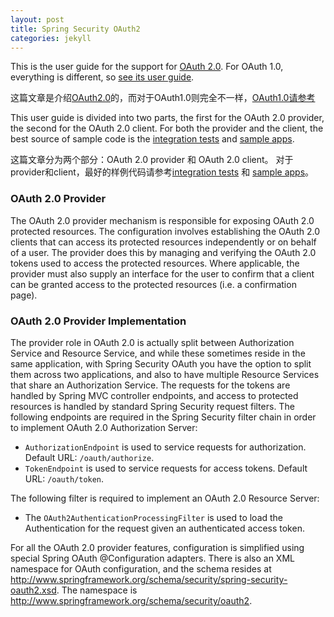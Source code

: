 ```yaml
---
layout: post
title: Spring Security OAuth2
categories: jekyll
---
```


This is the user guide for the support for [OAuth 2.0][oauth-2.0]. For OAuth 1.0, everything is different, so [see its user guide][see-its-user-guide].

这篇文章是介绍[OAuth2.0][oauth-2.0]的，而对于OAuth1.0则完全不一样，[OAuth1.0请参考][see-its-user-guide]

This user guide is divided into two parts, the first for the OAuth 2.0 provider, the second for the OAuth 2.0 client. For both the provider and the client, the best source of sample code is the [integration tests][integration-tests] and [sample apps][sample-apps].

这篇文章分为两个部分：OAuth 2.0 provider 和 OAuth 2.0 client。 对于provider和client，最好的样例代码请参考[integration tests][integration-tests] 和 [sample apps][sample-apps]。

### OAuth 2.0 Provider

The OAuth 2.0 provider mechanism is responsible for exposing OAuth 2.0 protected resources. The configuration involves establishing the OAuth 2.0 clients that can access its protected resources independently or on behalf of a user. The provider does this by managing and verifying the OAuth 2.0 tokens used to access the protected resources. Where applicable, the provider must also supply an interface for the user to confirm that a client can be granted access to the protected resources (i.e. a confirmation page).

### OAuth 2.0 Provider Implementation

The provider role in OAuth 2.0 is actually split between Authorization Service and Resource Service, and while these sometimes reside in the same application, with Spring Security OAuth you have the option to split them across two applications, and also to have multiple Resource Services that share an Authorization Service. The requests for the tokens are handled by Spring MVC controller endpoints, and access to protected resources is handled by standard Spring Security request filters. The following endpoints are required in the Spring Security filter chain in order to implement OAuth 2.0 Authorization Server:

- `AuthorizationEndpoint` is used to service requests for authorization. Default URL: `/oauth/authorize`.
- `TokenEndpoint` is used to service requests for access tokens. Default URL: `/oauth/token`.

The following filter is required to implement an OAuth 2.0 Resource Server:

- The `OAuth2AuthenticationProcessingFilter` is used to load the Authentication for the request given an authenticated access token.

For all the OAuth 2.0 provider features, configuration is simplified using special Spring OAuth @Configuration adapters. There is also an XML namespace for OAuth configuration, and the schema resides at http://www.springframework.org/schema/security/spring-security-oauth2.xsd. The namespace is http://www.springframework.org/schema/security/oauth2.

[oauth-2.0]: https://tools.ietf.org/html/draft-ietf-oauth-v2
[see-its-user-guide]: http://projects.spring.io/spring-security-oauth/docs/oauth1.html
[integration-tests]: https://github.com/spring-projects/spring-security-oauth/tree/master/tests
[sample-apps]: https://github.com/spring-projects/spring-security-oauth/tree/master/samples/oauth2
